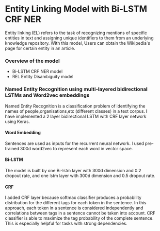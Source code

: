 # Entity Linking Model with Bi-LSTM CRF NER
Entity linking (EL) refers to the task of recognizing mentions of specific entities in text and assigning unique identifiers to them from an underlying knowledge repository.
With this model, Users can obtain the Wikipedia's page for certain entity in an article.

### Overview of the model
* Bi-LSTM CRF NER model
* REL Entity Disambiguity model

### Named Entity Recognition using multi-layered bidirectional LSTMs and Word2vec embeddings
Named Entity Recognition is a classification problem of identifying the names of people,organisations,etc (different classes) in a text corpus. I have implemented a 2 layer 
bidirectional LSTM with CRF layer network using Keras. 

#### Word Embedding
Sentences are used as inputs for the recurrent neural network. I used pre-trained 300d word2vec to represent each word in vector space. 

#### Bi-LSTM 
The model is built by one Bi-lstm layer with 300d dimension and 0.2 dropout rate, and one lstm layer with 300d dimension and 0.5 dropout rate. 

#### CRF
I added CRF layer because softmax classifier produces a probability distribution for the different tags for each token in the sentence. In this approach, 
each token in a sentence is considered independently and correlations between tags in a sentence cannot be taken into account. CRF classifier is able to maximize
the tag probability of the complete sentence. This is especially helpful for tasks with strong dependencies. 


